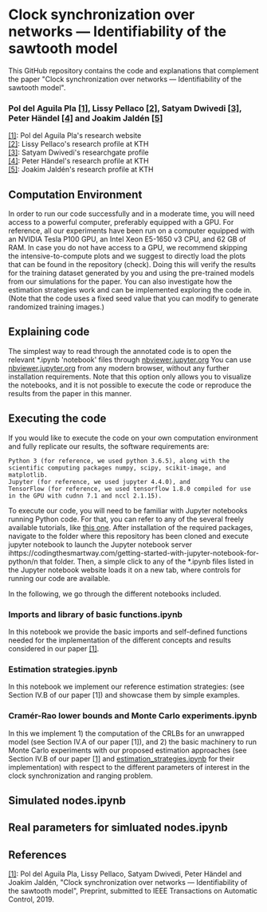 # Clock synchronization over networks — Identifiability of the sawtooth model

This GitHub repository contains the code and explanations that complement the paper "Clock synchronization over networks — Identifiability of the sawtooth model".
### Pol del Aguila Pla [[1]](https://poldap.github.io/#/), Lissy Pellaco [[2]](https://www.kth.se/profile/pellaco), Satyam Dwivedi [[3]](https://www.researchgate.net/profile/Satyam_Dwivedi2), Peter Händel [[4]](https://www.kth.se/profile/ph/) and Joakim Jaldén [[5]](https://www.kth.se/profile/jalden/)

[[1]](https://poldap.github.io/#/): Pol del Aguila Pla's research website<br/>
[[2]](https://www.kth.se/profile/pellaco): Lissy Pellaco's research profile at KTH<br/>
[[3]](https://www.kth.se/profile/pellaco): Satyam Dwivedi's researchgate profile<br/>
[[4]](https://www.kth.se/profile/ph/): Peter Händel's research profile at KTH<br/>
[[5]](https://www.kth.se/profile/jalden/): Joakim Jaldén's research profile at KTH<br/>

## Computation Environment
In order to run our code successfully and in a moderate time, you will need access to a powerful computer, preferably equipped with a GPU. For reference, all our experiments have been run on a computer equipped with an NVIDIA Tesla P100 GPU, an Intel Xeon E5-1650 v3 CPU, and 62 GB of RAM. In case you do not have access to a GPU, we recommend skipping the intensive-to-compute plots and we suggest to directly load the plots that can be found in the repository (check). 
Doing this will verify the results for the training dataset generated by you and using the pre-trained models from our simulations for the paper. 
You can also investigate how the estimation strategies work and can be implemented exploring the code in. (Note that the code uses a fixed seed value that you can modify to generate randomized training images.)

## Explaining code 
The simplest way to read through the annotated code is to open the relevant *.ipynb 'notebook' files through [nbviewer.jupyter.org](https://nbviewer.jupyter.org/github/poldap/SpotNet/tree/master/) You can use [nbviewer.jupyter.org](https://nbviewer.jupyter.org/github/poldap/SpotNet/tree/master/) from any modern browser, without any further installation requirements. Note that this option only allows you to visualize the notebooks, and it is not possible to execute the code or reproduce the results from the paper in this manner.

## Executing the code
If you would like to execute the code on your own computation environment and fully replicate our results, the software requirements are:

    Python 3 (for reference, we used python 3.6.5), along with the scientific computing packages numpy, scipy, scikit-image, and matplotlib.
    Jupyter (for reference, we used jupyter 4.4.0), and
    TensorFlow (for reference, we used tensorflow 1.8.0 compiled for use in the GPU with cudnn 7.1 and nccl 2.1.15).

To execute our code, you will need to be familiar with Jupyter notebooks running Python code. For that, you can refer to any of the several freely available tutorials, like [this one](https://codingthesmartway.com/getting-started-with-jupyter-notebook-for-python/). After installation of the required packages, navigate to the folder where this repository has been cloned and execute jupyter notebook to launch the Jupyter notebook server ihttps://codingthesmartway.com/getting-started-with-jupyter-notebook-for-python/n that folder. Then, a simple click to any of the *.ipynb files listed in the Jupyter notebook website loads it on a new tab, where controls for running our code are available. 

In the following, we go through the different notebooks included.

### Imports and library of basic functions.ipynb
In this notebook we provide the basic imports and self-defined functions needed for the implementation of the different concepts and results considered in our paper [[1]](#references).

### Estimation strategies.ipynb
In this notebook we implement our reference estimation strategies: (see Section IV.B of our paper [1]) and showcase them by simple examples.

### Cramér-Rao lower bounds and Monte Carlo experiments.ipynb
In this we implement 1) the computation of the CRLBs for an unwrapped model (see Section IV.A of our paper [1]), and 2) the basic machinery to run Monte Carlo experiments with our proposed estimation approaches (see Section IV.B of our paper [[1]](#references) and [estimation_strategies.ipynb](#estimation-strategies.ipynb) for their implementation) with respect to the different parameters of interest in the clock synchronization and ranging problem. 

## Simulated nodes.ipynb
## Real parameters for simluated nodes.ipynb

## References
[[1]](#ourpaper): Pol del Aguila Pla, Lissy Pellaco, Satyam Dwivedi, Peter Händel and Joakim Jaldén, "Clock synchronization over networks — Identifiability of the sawtooth model", Preprint, submitted to IEEE Transactions on Automatic Control, 2019.
